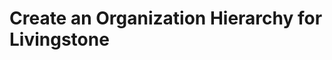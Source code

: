 # Create an Organization Hierarchy for Livingstone

<!-- <div class="ahead">
<h4>Exercise Goals</h4>
<ul>
    <li>Create a Basic Livingstone Rewards Organization Hierarchy</li>
    <li>Create Livingstone Rewards Organization Sites</li>
    <li>Assign a Livingstone Customer to a Livingstone Rewards Organization</li>
    <li>Test Access to the Organization Site by Logging in as the User</li>
</ul>
</div>

## Create a New Livingstone Rewards Organization

1. **Open** the _Menu_.
* **Go to** _`Control Panel → Users → Users and Organizations`_.
* **Click** on the _Organizations_ tab.
* **Click** the _Add_ button at the top right to add a new Parent Organization.
* **Type** _Livingstone Rewards_ for the _Name_.
* **Click** _Save_ at the bottom.

<img src="../images/livingstone-rewards-org.png" style="max-height: 35%">

## Create a Sub-Organization for Livingstone Rewards United States

1. **Click** the back button at the top left.
* **Click** on the _Options_ menu to the right of the _Livingstone Rewards_ organization.
* **Click** _Add Organization_.
* **Type** _Livingstone Rewards U.S._ for the _Name_.
* **Choose** _United States_ from the _Country_ drop-down.
* **Type** _United States_ in the _More Information_ field to create a new tag.
* **Press** _Enter_ to add the new tag.
* **Click** _Save_ at the bottom.

<img src="../images/livingstone-us.png" style="max-height: 50%">

## Create an Organization Site for Livingstone Rewards U.S.

1. **Click** _Organization Site_ in the left menu.
* **Click** the _Create Site_ toggle.
* **Choose** the _Intranet Site_ for the _Private Pages_ drop-down.
* **Click** _Save_ at the bottom.

<img src="../images/livingstone-us-org-site-template.png" style="max-height: 30%">

## Create a Sub-Organization for Livingstone Rewards Fiji

1. **Click** on _Users and Organizations_ in the Menu.
* **Click** on the _Organizations_ tab.
* **Click** on the _Options_ menu to the right of the _Livingstone Rewards_ organization.
* **Click** _Add Organization_.
* **Type** _Livingstone Rewards Fiji_ for the _Name_.
* **Choose** _Fiji Islands_ from the _Country_ drop-down.
* **Type** _Fiji_ in the _More Information_ field to create a new tag.
* **Press** _Enter_ to add the new tag.
* **Click** _Save_ at the bottom.

<img src="../images/livingstone-fiji.png" style="max-height: 38%">

## Create an Organization Site for Livingstone Rewards Fiji

1. **Click** _Organization Site_ in the left menu.
* **Click** the _Create Site_ toggle.
* **Choose** the _Intranet Site_ for the _Private Pages_ drop-down.
* **Click** _Save_ at the bottom.

<img src="../images/fiji-org-site.png" style="max-height: 100%">

<br />

## Assign Jason Murray as a User to the Livingstone Rewards U.S. Organization

1. **Click** on _Users and Organizations_ in the Menu.
* **Click** on the _Organizations_ tab.
* **Click** on the _Livingstone Rewards_ Organization.
* **Click** on the _Options_ menu to the right of _Livingstone Rewards U.S._.
* **Click** _Assign Users_.
* **Click** the checkbox next to _Jason Murray_.
* **Click** _Done_.

<br />

<img src="../images/jason-murray-added.png" style="max-height: 100%">

<br />

## Log In as Jason Murray

1. **Open** the _Personal Menu_ at the top right.
* **Click** _Sign Out_ at the bottom.
* **Click** _Sign In_ at the top right.
* **Type** _jason.murray@livingstone.com_ for the _Email Address_.
* **Type** _test_ for the _Password_.
* **Click** _Sign In_.
* **Click** _I Agree_ for the _Terms of Use_.
* **Type** _liferay_ in the _Password_ and _Enter Again_ fields.
* **Type** _test_ for the _Answer_ field.
* **Click** _Save_.

<img src="../images/jason-murray-logged-in.png" style="max-height: 100%">

<br />

## Go to the Livingstone Rewards U.S. Organization Site

1. **Click** on the _Personal Menu_.
* **Click** _My Sites_.
* **Click** the _My Sites_ tab.
* **Click** the _Livingstone Rewards U.S._ site.
    * Now you can check out the different pages from the Template.

<br />

<img src="../images/jason-on-us-site.png" style="max-height: 100%">

---

## Bonus Exercise:

1. Create Sub-Organizations for the regions of Indonesia, Spain, and Japan.
2. Add Organization Logos for any of the new Organizations.
3. Add Contact Information for each region's Organization.
4. Create Organization Sites for all the new regions.
5. Assign the Hannah Jones user to one of the Organizations and log in. -->
